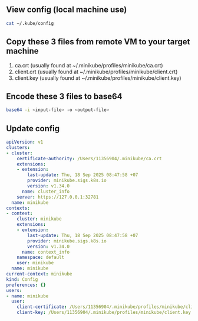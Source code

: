 ## View config (local machine use)

``` bash
cat ~/.kube/config
```

## Copy these 3 files from remote VM to your target machine
1. ca.crt (usually found at ~/.minikube/profiles/minikube/ca.crt)
2. client.crt (usually found at ~/.minikube/profiles/minikube/client.crt)
3. client.key (usually found at ~/.minikube/profiles/minikube/client.key)

## Encode these 3 files to base64
``` bash
base64 -i <input-file> -o <output-file>
```

## Update config

``` yaml
apiVersion: v1
clusters:
- cluster:
    certificate-authority: /Users/11356904/.minikube/ca.crt
    extensions:
    - extension:
        last-update: Thu, 18 Sep 2025 08:47:58 +07
        provider: minikube.sigs.k8s.io
        version: v1.34.0
      name: cluster_info
    server: https://127.0.0.1:32781
  name: minikube
contexts:
- context:
    cluster: minikube
    extensions:
    - extension:
        last-update: Thu, 18 Sep 2025 08:47:58 +07
        provider: minikube.sigs.k8s.io
        version: v1.34.0
      name: context_info
    namespace: default
    user: minikube
  name: minikube
current-context: minikube
kind: Config
preferences: {}
users:
- name: minikube
  user:
    client-certificate: /Users/11356904/.minikube/profiles/minikube/client.crt
    client-key: /Users/11356904/.minikube/profiles/minikube/client.key
```